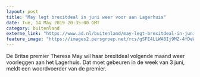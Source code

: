 ```yaml
---
layout: post
title: "May legt brexitdeal in juni weer voor aan Lagerhuis"
date: Tue, 14 May 2019 20:35:00 GMT
category: buitenland
externe_link: "https://www.ad.nl/buitenland/may-legt-brexitdeal-in-juni-weer-voor-aan-lagerhuis~aee71ead/"
feature_image: "https://images2.persgroep.net/rcs/gSFE4LLWA8Ij9MZ-4fDeW4D12l0/diocontent/148376713/_fitwidth/400/?appId=21791a8992982cd8da851550a453bd7f&quality=0.7"
---
```


De Britse premier Theresa May wil haar brexitdeal volgende maand weer voorleggen aan het Lagerhuis. Dat moet gebeuren in de week van 3 juni, meldt een woordvoerder van de premier.
